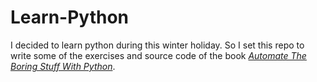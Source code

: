 # Learn-Python

I decided to learn python during this winter holiday. So I set this repo to write some of the exercises and source code of the book *[Automate The Boring Stuff With Python](https://book4you.org/book/2543965/d3ec28)*.
